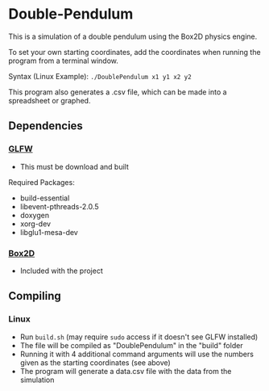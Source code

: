 # Double-Pendulum
This is a simulation of a double pendulum using the Box2D physics engine.

To set your own starting coordinates, add the coordinates when running the program from a terminal window.

Syntax (Linux Example): `./DoublePendulum x1 y1 x2 y2`

This program also generates a .csv file, which can be made into a spreadsheet or graphed.

## Dependencies

### [GLFW](https://www.glfw.org/)
* This must be download and built

Required Packages:
* build-essential
* libevent-pthreads-2.0.5
* doxygen
* xorg-dev
* libglu1-mesa-dev

### [Box2D](https://github.com/erincatto/box2d)
* Included with the project

## Compiling

### Linux
* Run `build.sh` (may require `sudo` access if it doesn't see GLFW installed)
* The file will be compiled as "DoublePendulum" in the "build" folder
* Running it with 4 additional command arguments will use the numbers given as the starting coordinates (see above)
* The program will generate a data.csv file with the data from the simulation
